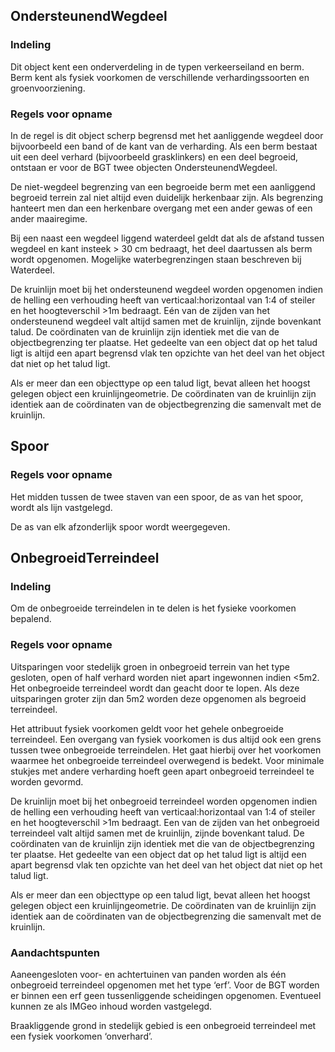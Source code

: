 OndersteunendWegdeel
--------------------

### Indeling

Dit object kent een onderverdeling in de typen verkeerseiland en berm. Berm kent
als fysiek voorkomen de verschillende verhardingssoorten en groenvoorziening.

### Regels voor opname

In de regel is dit object scherp begrensd met het aanliggende wegdeel door
bijvoorbeeld een band of de kant van de verharding. Als een berm bestaat uit een
deel verhard (bijvoorbeeld grasklinkers) en een deel begroeid, ontstaan er voor
de BGT twee objecten OndersteunendWegdeel.

De niet-wegdeel begrenzing van een begroeide berm met een aanliggend begroeid
terrein zal niet altijd even duidelijk herkenbaar zijn. Als begrenzing hanteert
men dan een herkenbare overgang met een ander gewas of een ander maairegime.

Bij een naast een wegdeel liggend waterdeel geldt dat als de afstand tussen
wegdeel en kant insteek \> 30 cm bedraagt, het deel daartussen als berm wordt
opgenomen. Mogelijke waterbegrenzingen staan beschreven bij Waterdeel.

De kruinlijn moet bij het ondersteunend wegdeel worden opgenomen indien de
helling een verhouding heeft van verticaal:horizontaal van 1:4 of steiler en het
hoogteverschil \>1m bedraagt. Eén van de zijden van het ondersteunend wegdeel
valt altijd samen met de kruinlijn, zijnde bovenkant talud. De coördinaten van
de kruinlijn zijn identiek met die van de objectbegrenzing ter plaatse. Het
gedeelte van een object dat op het talud ligt is altijd een apart begrensd vlak
ten opzichte van het deel van het object dat niet op het talud ligt.

Als er meer dan een objecttype op een talud ligt, bevat alleen het hoogst
gelegen object een kruinlijngeometrie. De coördinaten van de kruinlijn zijn
identiek aan de coördinaten van de objectbegrenzing die samenvalt met de
kruinlijn.

Spoor
-----

### Regels voor opname

Het midden tussen de twee staven van een spoor, de as van het spoor, wordt als
lijn vastgelegd.

De as van elk afzonderlijk spoor wordt weergegeven.

OnbegroeidTerreindeel
---------------------

### Indeling

Om de onbegroeide terreindelen in te delen is het fysieke voorkomen bepalend.

### Regels voor opname

Uitsparingen voor stedelijk groen in onbegroeid terrein van het type gesloten,
open of half verhard worden niet apart ingewonnen indien \<5m2. Het onbegroeide
terreindeel wordt dan geacht door te lopen. Als deze uitsparingen groter zijn
dan 5m2 worden deze opgenomen als begroeid terreindeel.

Het attribuut fysiek voorkomen geldt voor het gehele onbegroeide terreindeel.
Een overgang van fysiek voorkomen is dus altijd ook een grens tussen twee
onbegroeide terreindelen. Het gaat hierbij over het voorkomen waarmee het
onbegroeide terreindeel overwegend is bedekt. Voor minimale stukjes met andere
verharding hoeft geen apart onbegroeid terreindeel te worden gevormd.

De kruinlijn moet bij het onbegroeid terreindeel worden opgenomen indien de
helling een verhouding heeft van verticaal:horizontaal van 1:4 of steiler en het
hoogteverschil \>1m bedraagt. Een van de zijden van het onbegroeid terreindeel
valt altijd samen met de kruinlijn, zijnde bovenkant talud. De coördinaten van
de kruinlijn zijn identiek met die van de objectbegrenzing ter plaatse. Het
gedeelte van een object dat op het talud ligt is altijd een apart begrensd vlak
ten opzichte van het deel van het object dat niet op het talud ligt.

Als er meer dan een objecttype op een talud ligt, bevat alleen het hoogst
gelegen object een kruinlijngeometrie. De coördinaten van de kruinlijn zijn
identiek aan de coördinaten van de objectbegrenzing die samenvalt met de
kruinlijn.

### Aandachtspunten

Aaneengesloten voor- en achtertuinen van panden worden als één onbegroeid
terreindeel opgenomen met het type ‘erf’. Voor de BGT worden er binnen een erf
geen tussenliggende scheidingen opgenomen. Eventueel kunnen ze als IMGeo inhoud
worden vastgelegd.

Braakliggende grond in stedelijk gebied is een onbegroeid terreindeel met een
fysiek voorkomen ‘onverhard’.
